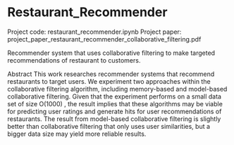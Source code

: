 # Restaurant_Recommender
Project code: restaurant_recommender.ipynb
  Project paper: project_paper_restaurant_recommender_collaborative_filtering.pdf


Recommender system that uses collaborative filtering to make targeted recommendations of restaurant to customers.

Abstract
This work researches recommender systems that recommend restaurants to target users. We experiment two approaches within the collaborative filtering algorithm, including memory-based and model-based collaborative filtering. Given that the experiment performs on a small data set of size O(1000) , the result implies that these algorithms may be viable for predicting user ratings and generate hits for user recommendations of restaurants. The result from model-based collaborative filtering is slightly better than collaborative filtering that only uses user similarities, but a bigger data size may yield more reliable results.
